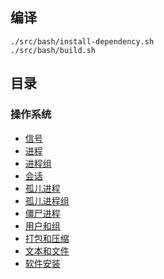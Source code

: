 
## 编译
```
./src/bash/install-dependency.sh
./src/bash/build.sh
```

## 目录
### 操作系统

* [信号](./src/001/readme.md)
* [进程](./src/002/readme.md)
* [进程组](./src/003/readme.md)
* [会话](./src/004/readme.md)
* [孤儿进程](./src/005/readme.md)
* [孤儿进程组](./src/006/readme.md)
* [僵尸进程](./src/007/readme.md)
* [用户和组](./src/008/readme.md)
* [打包和压缩](./src/009/readme.md)
* [文本和文件](./src/010/readme.md)
* [软件安装](./src/011/readme.md)

